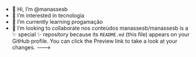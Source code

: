 - 👋 Hi, I’m @manassesb
- 👀 I’m interested in  tecnologia
- 🌱 I’m currently learning  progamação
- 💞️ I’m looking to collaborate  nos conteúdos 
manassesb/manassesb is a ✨ special ✨ repository because its `README.md` (this file) appears on your GitHub profile.
You can click the Preview link to take a look at your changes.
--->
